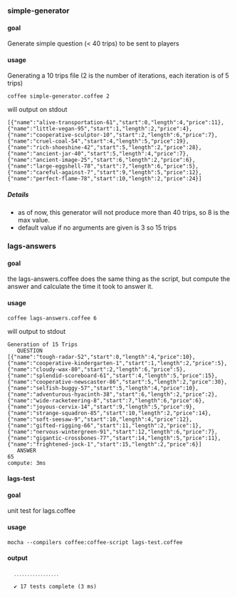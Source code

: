 ### simple-generator

#### goal
Generate simple question (< 40 trips) to be sent to players

#### usage

Generating a 10 trips file (2 is the number of iterations, each iteration is of 5 trips)

	coffee simple-generator.coffee 2

will output on stdout

	[{"name":"alive-transportation-61","start":0,"length":4,"price":11},{"name":"little-vegan-95","start":1,"length":2,"price":4},{"name":"cooperative-sculptor-10","start":2,"length":6,"price":7},{"name":"cruel-coal-54","start":4,"length":5,"price":19},{"name":"rich-shoeshine-42","start":5,"length":2,"price":28},{"name":"ancient-jar-40","start":5,"length":4,"price":7},{"name":"ancient-image-25","start":6,"length":2,"price":6},{"name":"large-eggshell-78","start":7,"length":6,"price":5},{"name":"careful-against-7","start":9,"length":5,"price":12},{"name":"perfect-flame-78","start":10,"length":2,"price":24}]

##### Details
* as of now, this generator will not produce more than 40 trips, so 8 is the max value.
* default value if no arguments are given is 3 so 15 trips


### lags-answers

#### goal
the lags-answers.coffee does the same thing as the script, but compute the answer and calculate the time it took to answer it.

#### usage

	coffee lags-answers.coffee 6

will output to stdout

	Generation of 15 Trips
	   QUESTION   
	[{"name":"tough-radar-52","start":0,"length":4,"price":10},{"name":"cooperative-kindergarten-1","start":1,"length":2,"price":5},{"name":"cloudy-wax-80","start":2,"length":6,"price":5},{"name":"splendid-scoreboard-61","start":4,"length":5,"price":15},{"name":"cooperative-newscaster-86","start":5,"length":2,"price":30},{"name":"selfish-buggy-57","start":5,"length":4,"price":10},{"name":"adventurous-hyacinth-38","start":6,"length":2,"price":2},{"name":"wide-racketeering-8","start":7,"length":6,"price":6},{"name":"joyous-cervix-14","start":9,"length":5,"price":9},{"name":"strange-squadron-85","start":10,"length":2,"price":14},{"name":"soft-seesaw-9","start":10,"length":4,"price":12},{"name":"gifted-rigging-66","start":11,"length":2,"price":1},{"name":"nervous-wintergreen-91","start":12,"length":6,"price":7},{"name":"gigantic-crossbones-77","start":14,"length":5,"price":11},{"name":"frightened-jock-1","start":15,"length":2,"price":6}]
	   ANSWER   
	65
	compute: 3ms



#### lags-test

#### goal
unit test for lags.coffee

#### usage

	mocha --compilers coffee:coffee-script lags-test.coffee

#### output

	  ․․․․․․․․․․․․․․․․․
	
	  ✔ 17 tests complete (3 ms)
	
